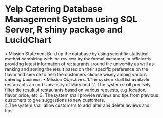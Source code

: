 # Yelp Catering Database Management System using SQL Server, R shiny package and LucidChart

•	Mission Statement
Build up the database by using scientific statistical method combining with the reviews by the formal customer, to efficiently providing latest information of restaurants around the university as well as ranking and sorting the result based on their specific preference on the flavor and service to help the customers choose wisely among various catering business.
•	Mission Objectives:
1.The system shall list available restaurants around University of Maryland. 
2. The system shall precisely filter the result of restaurants based on various requests, e.g. location, flavor, price, etc. 
3. The system shall provide reviews and tips from previous customers to give suggestions to new customers.  
4.The system shall allow customers to add, alter and delete reviews and tips.
